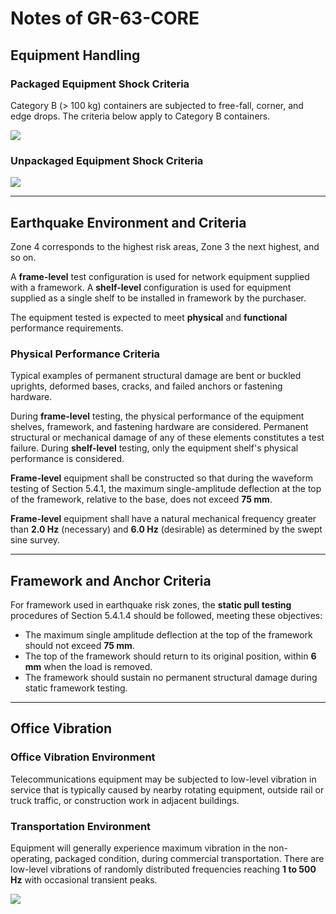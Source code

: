 # Notes of GR-63-CORE

## Equipment Handling

### Packaged Equipment Shock Criteria

Category B (> 100 kg) containers are subjected to free-fall, corner, 
and edge drops. The criteria below apply to Category B containers.

![](../img/gr-63-core/drop-height-packaged-b.png)

### Unpackaged Equipment Shock Criteria

![](../img/gr-63-core/drop-height-unpackaged.png)

---

## Earthquake Environment and Criteria

Zone 4 corresponds to the highest risk areas, Zone 3 the next highest, 
and so on.

A **frame-level** test configuration is used for network equipment 
supplied with a framework. A **shelf-level** configuration is used for 
equipment supplied as a single shelf to be installed in framework by 
the purchaser.

The equipment tested is expected to meet **physical** and **functional** 
performance requirements.

### Physical Performance Criteria

Typical examples of permanent structural damage are bent or buckled 
uprights, deformed bases, cracks, and failed anchors or fastening 
hardware.

During **frame-level** testing, the physical performance of the 
equipment shelves, framework, and fastening hardware are considered. 
Permanent structural or mechanical damage of any of these elements 
constitutes a test failure. During **shelf-level** testing, only the 
equipment shelf's physical performance is considered.

**Frame-level** equipment shall be constructed so that during the
waveform testing of Section 5.4.1, the maximum single-amplitude
deflection at the top of the framework, relative to the base, does not
exceed **75 mm**.

**Frame-level** equipment shall have a natural mechanical frequency
greater than **2.0 Hz** (necessary) and **6.0 Hz** (desirable) as 
determined by the swept sine survey.

---

## Framework and Anchor Criteria

For framework used in earthquake risk zones, the **static pull testing**
procedures of Section 5.4.1.4 should be followed, meeting these
objectives:

- The maximum single amplitude deflection at the top of the framework 
  should not exceed **75 mm**.
- The top of the framework should return to its original position, 
  within **6 mm** when the load is removed.
- The framework should sustain no permanent structural damage during
  static framework testing.

---

## Office Vibration

### Office Vibration Environment

Telecommunications equipment may be subjected to low-level vibration in 
service that is typically caused by nearby rotating equipment, outside 
rail or truck traffic, or construction work in adjacent buildings.

### Transportation Environment

Equipment will generally experience maximum vibration in the 
non-operating, packaged condition, during commercial transportation.
There are low-level vibrations of randomly distributed frequencies 
reaching **1 to 500 Hz** with occasional transient peaks.

![](../img/gr-63-core/transportation-environment.png)
